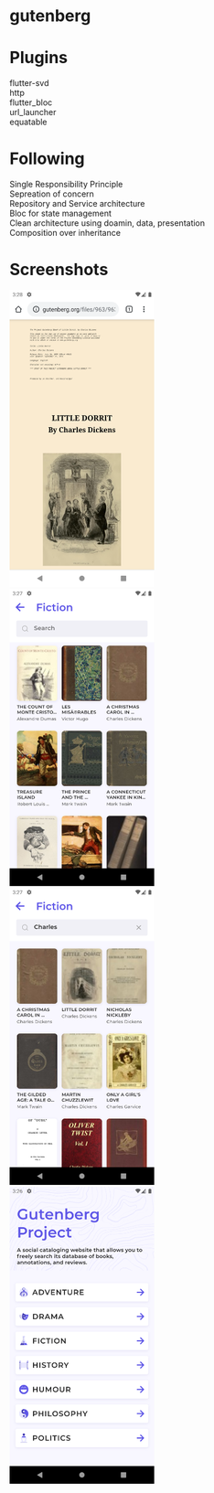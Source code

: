 # gutenberg

# Plugins
flutter-svd<br>
http<br>
flutter_bloc<br>
url_launcher<br>
equatable

# Following
Single Responsibility  Principle <br>
Sepreation of concern <br>
Repository and Service architecture <br>
Bloc for state management <br>
Clean architecture using doamin, data, presentation <br>
Composition over inheritance 

# Screenshots
<img src="screenshots/book_chrome.png" height="520px">
<img src="screenshots/genre_page.png" height="520px">
<img src="screenshots/genre_page_search.png" height="520px">
<img src="screenshots/home_page.png" height="520px">
